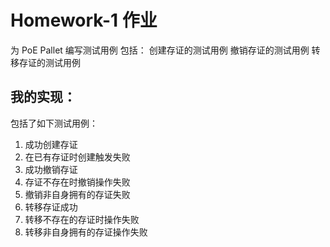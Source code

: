 # Homework-1 作业
为 PoE Pallet 编写测试用例
包括：
创建存证的测试用例 撤销存证的测试用例 转移存证的测试用例

## 我的实现：

包括了如下测试用例：

1. 成功创建存证
2. 在已有存证时创建触发失败
3. 成功撤销存证
4. 存证不存在时撤销操作失败
5. 撤销非自身拥有的存证失败
6. 转移存证成功
7. 转移不存在的存证时操作失败
8. 转移非自身拥有的存证操作失败